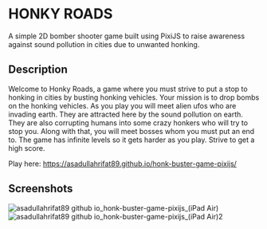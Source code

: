 # HONKY ROADS
A simple 2D bomber shooter game built using PixiJS to raise awareness against sound pollution in cities due to unwanted honking.

## Description
Welcome to Honky Roads, a game where you must strive to put a stop to honking in cities by busting honking vehicles. Your mission is to drop bombs on the honking vehicles.
As you play you will meet alien ufos who are invading earth. They are attracted here by the sound pollution on earth.
They are also corrupting humans into some crazy honkers who will try to stop you. Along with that, you will meet bosses whom you must put an end to.
The game has infinite levels so it gets harder as you play.
Strive to get a high score.

Play here: https://asadullahrifat89.github.io/honk-buster-game-pixijs/

## Screenshots

![asadullahrifat89 github io_honk-buster-game-pixijs_(iPad Air)](https://github.com/asadullahrifat89/honk-buster-game-pixijs/assets/25480176/9eeb2bd5-78e7-415d-b4c5-6c015ad3163c)
![asadullahrifat89 github io_honk-buster-game-pixijs_(iPad Air)2](https://github.com/asadullahrifat89/honk-buster-game-pixijs/assets/25480176/61f7d4b0-c99a-442e-997c-13a23cecd82e)
